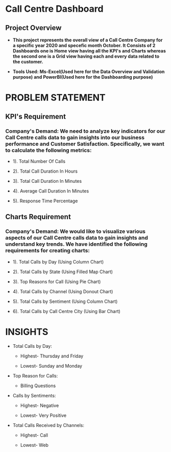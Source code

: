 # **Call Centre Dashboard**

## Project Overview 

- **This project represents the overall view of a Call Centre Company for a specific year 2020 and specefic month October. It Consists of 2 Dashboards one is Home view having all the KPI's and Charts whereas the second one is a Grid view having each and every data related to the customer.**

- **Tools Used: Ms-Excel(Used here for the Data Overview and Validation purpose) and PowerBI(Used here for the Dashboarding purpose)**

# **PROBLEM STATEMENT**

## KPI's Requirement

### Company's Demand: We need to analyze key indicators for our Call Centre calls data to gain insights into our business performance and Customer Satisfaction. Specifically, we want to calculate the following metrics:

- 1). Total Number Of Calls

- 2). Total Call Duration In Hours

- 3). Total Call Duration In Minutes

- 4). Average Call Duration In Minutes 

- 5). Response Time Percentage

## Charts Requirement

### Company's Demand: We would like to visualize various aspects of our Call Centre calls data to gain insights and understand key trends. We have identified the following requirements for creating charts:

- 1). Total Calls by Day (Using Column Chart)
   
- 2). Total Calls by State (Using Filled Map Chart)

- 3). Top Reasons for Call (Using Pie Chart)

- 4). Total Calls by Channel (Using Donout Chart)

- 5). Total Calls by Sentiment (Using Column Chart)

- 6). Total Calls by Call Centre City (Using Bar Chart)

# INSIGHTS 

- Total Calls by Day:

   - Highest- Thursday and Friday

   - Lowest- Sunday and Monday
 
- Top Reason for Calls:

   - Billing Questions
 
- Calls by Sentiments:

   - Highest- Negative
 
   - Lowest- Very Positive
 
- Total Calls Received by Channels:

   - Highest- Call
 
   - Lowest- Web 
